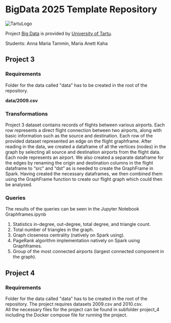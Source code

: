 # BigData 2025 Template Repository

![TartuLogo](./images/logo_ut_0.png)

Project [Big Data](https://courses.cs.ut.ee/2025/bdm/spring/Main/HomePage) is provided by [University of Tartu](https://courses.cs.ut.ee/).

Students: Anna Maria Tammin, Maria Anett Kaha

## Project 3
### Requirements
Folder for the data called "data" has to be created in the root of the repository. 

<b>data/2009.csv</b>

### Transformations
Project 3 dataset contains records of flights between various airports. Each row represents a direct flight connection between two airports, along with basic information such as the source and destination. 
Each row of the provided dataset represented an edge on the flight graphframe. After reading in the data, we created a dataframe of all the vertices (nodes) in the graph by selecting all source and destination airports from the flight data. Each node represents an airport. We also created a separate dataframe for the edges by renaming the origin and destination columns in the flight dataframe to “src” and “dst” as is needed to create the GraphFrame in Spark. Having created the necessary dataframes, we then combined them using the GraphFrame function to create our flight graph which could then be analysed.

### Queries 
The results of the queries can be seen in the Jupyter Notebook Graphframes.ipynb
1. Statistics in-degree, out-degree, total degree, and triangle count.
2. Total number of triangles in the graph.
3. Graph closeness centrality (natively on Spark using).
4. PageRank algorithm implementation natively on Spark using Graphframes.
5. Group of the most connected airports (largest connected component in the graph).

## Project 4
### Requirements
Folder for the data called "data" has to be created in the root of the repository. The project requires datasets 2009.csv and 2010.csv. <br>
All the necessary files for the project can be found in subfolder project_4 including the Docker compose file for running the project.
